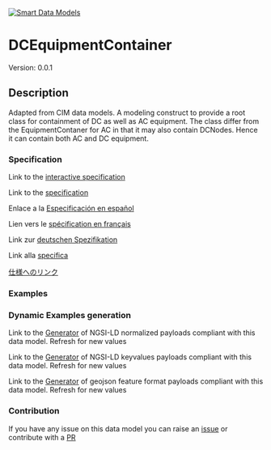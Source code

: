 [![Smart Data Models](https://smartdatamodels.org/wp-content/uploads/2022/01/SmartDataModels_logo.png "Logo")](https://smartdatamodels.org)
# DCEquipmentContainer
Version: 0.0.1

## Description 

Adapted from CIM data models. A modeling construct to provide a root class for containment of DC as well as AC equipment. The class differ from the EquipmentContaner for AC in that it may also contain DCNodes. Hence it can contain both AC and DC equipment.
### Specification

Link to the [interactive specification](https://swagger.lab.fiware.org/?url=https://smart-data-models.github.io/dataModel.EnergyCIM/DCEquipmentContainer/swagger.yaml)

Link to the [specification](https://github.com/smart-data-models/dataModel.EnergyCIM/blob/master/DCEquipmentContainer/doc/spec.md)

Enlace a la [Especificación en español](https://github.com/smart-data-models/dataModel.EnergyCIM/blob/master/DCEquipmentContainer/doc/spec_ES.md)

Lien vers le [spécification en français](https://github.com/smart-data-models/dataModel.EnergyCIM/blob/master/DCEquipmentContainer/doc/spec_FR.md)

Link zur [deutschen Spezifikation](https://github.com/smart-data-models/dataModel.EnergyCIM/blob/master/DCEquipmentContainer/doc/spec_DE.md)

Link alla [specifica](https://github.com/smart-data-models/dataModel.EnergyCIM/blob/master/DCEquipmentContainer/doc/spec_IT.md)

[仕様へのリンク](https://github.com/smart-data-models/dataModel.EnergyCIM/blob/master/DCEquipmentContainer/doc/spec_JA.md)
### Examples
### Dynamic Examples generation

Link to the [Generator](https://smartdatamodels.org/extra/ngsi-ld_generator.php?schemaUrl=https://raw.githubusercontent.com/smart-data-models/dataModel.EnergyCIM/master/DCEquipmentContainer/schema.json&email=info@smartdatamodels.org) of NGSI-LD normalized payloads compliant with this data model. Refresh for new values

Link to the [Generator](https://smartdatamodels.org/extra/ngsi-ld_generator_keyvalues.php?schemaUrl=https://raw.githubusercontent.com/smart-data-models/dataModel.EnergyCIM/master/DCEquipmentContainer/schema.json&email=info@smartdatamodels.org) of NGSI-LD keyvalues payloads compliant with this data model. Refresh for new values

Link to the [Generator](https://smartdatamodels.org/extra/geojson_features_generator.php?schemaUrl=https://raw.githubusercontent.com/smart-data-models/dataModel.EnergyCIM/master/DCEquipmentContainer/schema.json&email=info@smartdatamodels.org) of geojson feature format payloads compliant with this data model. Refresh for new values
### Contribution

 If you have any issue on this data model you can raise an [issue](https://github.com/smart-data-models/dataModel.EnergyCIM/issues)  or contribute with a [PR](https://github.com/smart-data-models/dataModel.EnergyCIM/pulls)